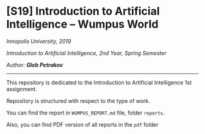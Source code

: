 # [S19] Introduction to Artificial Intelligence – Wumpus World

*Innopolis University, 2019*

*Introduction to Artificial Intelligence, 2nd Year, Spring Semester*

*Author: **Gleb Petrakov***

---

This repository is dedicated to the Introduction to Artificial Intelligence 1st assignment.

Repository is structured with respect to the type of work.

You can find the report in `WUMPUS_REPORT.md` file, folder `reports`.

Also, you can find PDF version of all reports in the `pdf` folder